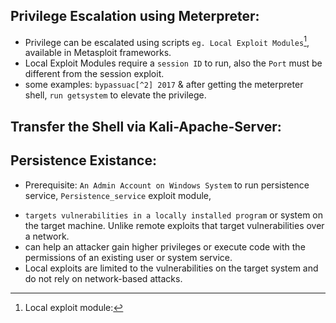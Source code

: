 ## Privilege Escalation using Meterpreter:
- Privilege can be escalated using scripts `eg. Local Exploit Modules`[^1], available in Metasploit frameworks.
- Local Exploit Modules require a `session ID` to run, also the `Port` must be different from the session exploit.
- some examples: `bypassuac[^2] 2017` & after getting the meterpreter shell, `run getsystem` to elevate the privilege.

## Transfer the Shell via Kali-Apache-Server:

## Persistence Existance:
- Prerequisite: `An Admin Account on Windows System` to run persistence service, `Persistence_service` exploit module,  



 
[^1]:Local exploit module:
- `targets vulnerabilities in a locally installed program` or system on the target machine. Unlike remote exploits that target vulnerabilities over a network.
- can help an attacker gain higher privileges or execute code with the permissions of an existing user or system service.
- Local exploits are limited to the vulnerabilities on the target system and do not rely on network-based attacks.

[^2]: User Account Control, use to elevate the privilege on target system.
